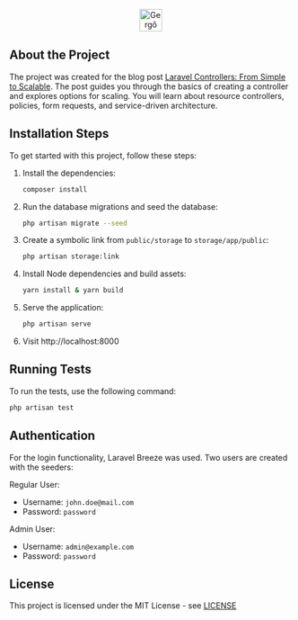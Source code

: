 <p align="center"><a href="https://gergotar.comhttps://gergotar.com" target="_blank"><img src="https://gergotar.com/img/logo.png" width="40" alt="Gergő Tar Logo"></a></p>

## About the Project

The project was created for the blog post [Laravel Controllers: From Simple to Scalable](https://gergotar.com/blog/postslaravel-controllers-from-simple-to-scalable). The post guides you through the basics of creating a controller and explores options for scaling. You will learn about resource controllers, policies, form requests, and service-driven architecture.

## Installation Steps

To get started with this project, follow these steps:

1. Install the dependencies:

    ```sh
    composer install
    ```

2. Run the database migrations and seed the database:

    ```sh
    php artisan migrate --seed
    ```

3. Create a symbolic link from `public/storage` to `storage/app/public`:

    ```sh
    php artisan storage:link
    ```

4. Install Node dependencies and build assets:

    ```sh
    yarn install & yarn build
    ```

5. Serve the application:

    ```sh
    php artisan serve
    ```

6. Visit http://localhost:8000

## Running Tests

To run the tests, use the following command:

```sh
php artisan test
```

## Authentication

For the login functionality, Laravel Breeze was used.
Two users are created with the seeders:

Regular User:

-   Username: `john.doe@mail.com`
-   Password: `password`

Admin User:

-   Username: `admin@example.com`
-   Password: `password`

## License

This project is licensed under the MIT License - see [LICENSE](LICENSE.md)
